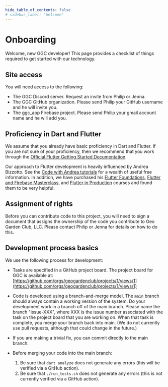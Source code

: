 ```yaml
---
hide_table_of_contents: false
# sidebar_label: "Welcome"
---
```


# Onboarding

Welcome, new GGC developer!  This page provides a checklist of things required to get started with our technology. 

## Site access

You will need access to the following:

* The GGC Discord server. Request an invite from Philip or Jenna.
* The GGC GitHub organization. Please send Philip your GitHub username and he will invite you. 
* The ggc_app Firebase project. Please send Philip your gmail account name and he will add you. 

## Proficiency in Dart and Flutter

We assume that you already have basic proficiency in Dart and Flutter.  If you are not sure of your proficiency, then we recommend that you work through the [Official Flutter Getting Started Documentation](https://docs.flutter.dev/get-started/install).

Our approach to Flutter development is heavily influenced by Andrea Bizzotto.  See the [Code with Andrea tutorials](https://codewithandrea.com/tutorials/) for a wealth of useful free information. In addition, we have purchased his [Flutter Foundations](https://codewithandrea.com/courses/flutter-foundations/), [Flutter and Firebase Masterclass](https://codewithandrea.com/courses/flutter-firebase-masterclass/), and [Flutter in Production](https://codewithandrea.com/courses/flutter-in-production/) courses and found them to be very helpful. 

## Assignment of rights

Before you can contribute code to this project, you will need to sign a document that assigns the ownership of the code you contribute to Geo Garden Club, LLC.  Please contact Philip or Jenna for details on how to do this.

## Development process basics

We use the following process for development:

* Tasks are specified in a GitHub project board. The project board for GGC is available at: [https://github.com/orgs/geogardenclub/projects/1/views/1](https://github.com/orgs/geogardenclub/projects/1/views/1)

* Code is developed using a branch-and-merge model. The `main` branch should always contain a working version of the system. Do your development work in a branch off of the main branch.  Please name the branch "issue-XXX", where XXX is the issue number associated with the task on the project board that you are working on. When that task is complete, you merge your branch back into main. (We do not currently use pull requests, although that could change in the future.)

* If you are making a trivial fix, you can commit directly to the main branch.

* Before merging your code into the main branch: 
  1. Be sure that `dart analyze` does not generate any errors (this will be verified via a GitHub action).
  2. Be sure that `./run_tests.sh` does not generate any errors (this is not currently verified via a GitHub action).   

